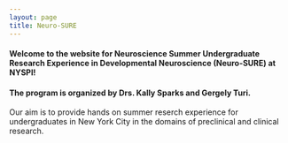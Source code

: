 ```yaml
---
layout: page
title: Neuro-SURE
---
```


#### Welcome to the website for Neuroscience Summer Undergraduate Research Experience in Developmental Neuroscience (**Neuro-SURE**) at NYSPI!

#### The program is organized by Drs. Kally Sparks and Gergely Turi. 

Our aim is to provide hands on summer reserch experience for undergraduates in New York City in the domains of preclinical and clinical research.  
